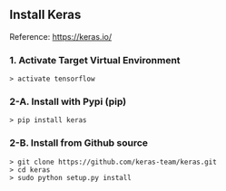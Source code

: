 ## Install Keras

Reference: https://keras.io/

### 1. Activate Target Virtual Environment
```
> activate tensorflow
```

### 2-A. Install with Pypi (pip)
```
> pip install keras
```

### 2-B. Install from Github source
```
> git clone https://github.com/keras-team/keras.git
> cd keras
> sudo python setup.py install
```
